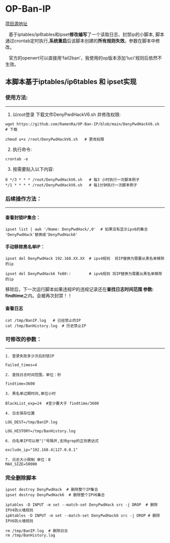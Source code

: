# OP-Ban-IP
[项目源地址](https://github.com/vimers01/deny-ssh-password-attack)

&ensp; 基于iptables/ip6tables和ipset**修改编写**了一个读取日志、封禁ip的小脚本, 脚本通过crontab定时执行,**系统重启**后该脚本创建的**所有规则失效**。参数在脚本中修改。

&ensp; 官方的openwrt可以直接用‘fail2ban’，我使用的op版本添加‘luci’规则后依然不生效。
## 本脚本基于iptables/ip6tables 和 ipset实现
### 使用方法:
***

1. 以root登录 下载文件DenyPwdHackV6.sh 并修改权限:
```
wget https://github.com/RamenRa/OP-Ban-IP/blob/main/DenyPwdHackV6.sh  # 下载

chmod u+x /root/DenyPwdHackV6.sh   # 更改权限
```

2. 执行命令: 
```
crontab -e
```

3. 按需要贴入以下内容: 
```
0 */3 * * * /root/DenyPwdHackV6.sh   # 每3 小时执行一次脚本例子
*/1 * * * * /root/DenyPwdHackV6.sh   # 每1分钟执行一次脚本例子
```

### 后续操作方法：
***
#### 查看封锁IP集合：
```
ipset list | awk '/Name: DenyPwdHack/,0'  # 如果没有显示ipv6的集合 'DenyPwdHack'替换成'DenyPwdHack6'
```
#### 手动移除黑名单IP：
```
ipset del DenyPwdHack 192.168.XX.XX  # ipv4规则  将IP替换为需要从黑名单移除的ip 

ipset del DenyPwdHack6 fe80::        # ipv6规则 将IP替换为需要从黑名单移除的ip
```
移除后，下一次运行脚本如果违规IP的违规记录还在**查找日志时间范围 参数: findtime**之内。会被再次封禁！！

#### 查看日志
```
cat /tmp/BanIP.log   # 已经禁止的IP
cat /tmp/BanHistory.log  # 历史禁止IP

```

### 可修改的参数：
***
```
1. 登录失败多少次后封锁IP

Failed_times=4

2. 查找日志时间范围，单位：秒
   
findtime=3600

3. 黑名单过期时间,单位小时
   
BlackList_exp=24  #至少要大于 findtime/3600

4. 日志保存位置
 
LOG_DEST=/tmp/BanIP.log
   
LOG_HISTORY=/tmp/BanHistory.log

6. 白名单IP可以用"|"号隔开,支持grep的正则表达式
 
exclude_ip="192.168.4|127.0.0.1"

7. 日志大小限制 单位：B
MAX_SIZE=50000
```


### 完全删除脚本
```
ipset destroy DenyPwdHack  # 删除整个IP集合
ipset destroy DenyPwdHack6  # 删除整个IPV6集合

iptables -D INPUT -m set --match-set DenyPwdHack src -j DROP  # 删除IPV4防火墙规则
ip6tables -D INPUT -m set --match-set DenyPwdHack6 src -j DROP # 删除IPV6防火墙规则

rm /tmp/BanIP.log  # 删除日志
rm /tmp/BanHistory.log

```
